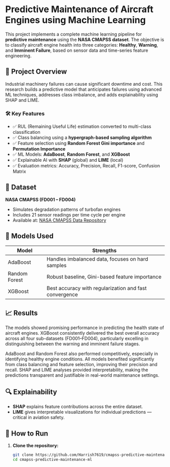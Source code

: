 # Predictive Maintenance of Aircraft Engines using Machine Learning

This project implements a complete machine learning pipeline for **predictive maintenance** using the **NASA CMAPSS dataset**. The objective is to classify aircraft engine health into three categories: **Healthy**, **Warning**, and **Imminent Failure**, based on sensor data and time-series feature engineering.

## 📌 Project Overview

Industrial machinery failures can cause significant downtime and cost. This research builds a predictive model that anticipates failures using advanced ML techniques, addresses class imbalance, and adds explainability using SHAP and LIME.

### 🛠 Key Features

- ✅ RUL (Remaining Useful Life) estimation converted to multi-class classification
- ✅ Class balancing using a **hypergraph-based sampling algorithm**
- ✅ Feature selection using **Random Forest Gini importance** and **Permutation Importance**
- ✅ ML Models: **AdaBoost**, **Random Forest**, and **XGBoost**
- ✅ Explainable AI with **SHAP** (global) and **LIME** (local)
- ✅ Evaluation metrics: Accuracy, Precision, Recall, F1-score, Confusion Matrix

## 📂 Dataset

**NASA CMAPSS (FD001 – FD004)**  
- Simulates degradation patterns of turbofan engines  
- Includes 21 sensor readings per time cycle per engine  
- Available at: [NASA CMAPSS Data Repository](https://www.nasa.gov)

## 🧠 Models Used

| Model        | Strengths |
|--------------|-----------|
| AdaBoost     | Handles imbalanced data, focuses on hard samples |
| Random Forest| Robust baseline, Gini-based feature importance |
| XGBoost      | Best accuracy with regularization and fast convergence |

## 📈 Results

The models showed promising performance in predicting the health state of aircraft engines. XGBoost consistently delivered the best overall accuracy across all four sub-datasets (FD001–FD004), particularly excelling in distinguishing between the warning and imminent failure stages.

AdaBoost and Random Forest also performed competitively, especially in identifying healthy engine conditions. All models benefited significantly from class balancing and feature selection, improving their precision and recall. SHAP and LIME analyses provided interpretability, making the predictions transparent and justifiable in real-world maintenance settings.

## 🔍 Explainability

- **SHAP** explains feature contributions across the entire dataset.
- **LIME** gives interpretable visualizations for individual predictions — critical in aviation safety.

## 🚀 How to Run

1. **Clone the repository:**
   ```bash
   git clone https://github.com/Harrish7619/cmapss-predictive-maintenance-ml.git
   cd cmapss-predictive-maintenance-ml
